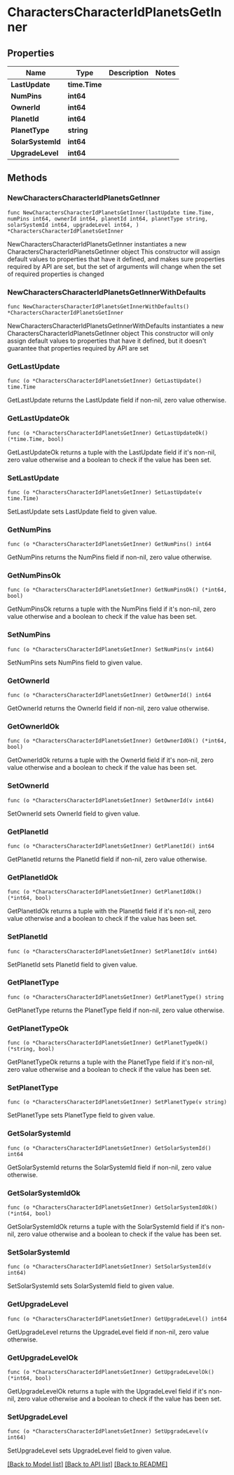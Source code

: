 # CharactersCharacterIdPlanetsGetInner

## Properties

Name | Type | Description | Notes
------------ | ------------- | ------------- | -------------
**LastUpdate** | **time.Time** |  | 
**NumPins** | **int64** |  | 
**OwnerId** | **int64** |  | 
**PlanetId** | **int64** |  | 
**PlanetType** | **string** |  | 
**SolarSystemId** | **int64** |  | 
**UpgradeLevel** | **int64** |  | 

## Methods

### NewCharactersCharacterIdPlanetsGetInner

`func NewCharactersCharacterIdPlanetsGetInner(lastUpdate time.Time, numPins int64, ownerId int64, planetId int64, planetType string, solarSystemId int64, upgradeLevel int64, ) *CharactersCharacterIdPlanetsGetInner`

NewCharactersCharacterIdPlanetsGetInner instantiates a new CharactersCharacterIdPlanetsGetInner object
This constructor will assign default values to properties that have it defined,
and makes sure properties required by API are set, but the set of arguments
will change when the set of required properties is changed

### NewCharactersCharacterIdPlanetsGetInnerWithDefaults

`func NewCharactersCharacterIdPlanetsGetInnerWithDefaults() *CharactersCharacterIdPlanetsGetInner`

NewCharactersCharacterIdPlanetsGetInnerWithDefaults instantiates a new CharactersCharacterIdPlanetsGetInner object
This constructor will only assign default values to properties that have it defined,
but it doesn't guarantee that properties required by API are set

### GetLastUpdate

`func (o *CharactersCharacterIdPlanetsGetInner) GetLastUpdate() time.Time`

GetLastUpdate returns the LastUpdate field if non-nil, zero value otherwise.

### GetLastUpdateOk

`func (o *CharactersCharacterIdPlanetsGetInner) GetLastUpdateOk() (*time.Time, bool)`

GetLastUpdateOk returns a tuple with the LastUpdate field if it's non-nil, zero value otherwise
and a boolean to check if the value has been set.

### SetLastUpdate

`func (o *CharactersCharacterIdPlanetsGetInner) SetLastUpdate(v time.Time)`

SetLastUpdate sets LastUpdate field to given value.


### GetNumPins

`func (o *CharactersCharacterIdPlanetsGetInner) GetNumPins() int64`

GetNumPins returns the NumPins field if non-nil, zero value otherwise.

### GetNumPinsOk

`func (o *CharactersCharacterIdPlanetsGetInner) GetNumPinsOk() (*int64, bool)`

GetNumPinsOk returns a tuple with the NumPins field if it's non-nil, zero value otherwise
and a boolean to check if the value has been set.

### SetNumPins

`func (o *CharactersCharacterIdPlanetsGetInner) SetNumPins(v int64)`

SetNumPins sets NumPins field to given value.


### GetOwnerId

`func (o *CharactersCharacterIdPlanetsGetInner) GetOwnerId() int64`

GetOwnerId returns the OwnerId field if non-nil, zero value otherwise.

### GetOwnerIdOk

`func (o *CharactersCharacterIdPlanetsGetInner) GetOwnerIdOk() (*int64, bool)`

GetOwnerIdOk returns a tuple with the OwnerId field if it's non-nil, zero value otherwise
and a boolean to check if the value has been set.

### SetOwnerId

`func (o *CharactersCharacterIdPlanetsGetInner) SetOwnerId(v int64)`

SetOwnerId sets OwnerId field to given value.


### GetPlanetId

`func (o *CharactersCharacterIdPlanetsGetInner) GetPlanetId() int64`

GetPlanetId returns the PlanetId field if non-nil, zero value otherwise.

### GetPlanetIdOk

`func (o *CharactersCharacterIdPlanetsGetInner) GetPlanetIdOk() (*int64, bool)`

GetPlanetIdOk returns a tuple with the PlanetId field if it's non-nil, zero value otherwise
and a boolean to check if the value has been set.

### SetPlanetId

`func (o *CharactersCharacterIdPlanetsGetInner) SetPlanetId(v int64)`

SetPlanetId sets PlanetId field to given value.


### GetPlanetType

`func (o *CharactersCharacterIdPlanetsGetInner) GetPlanetType() string`

GetPlanetType returns the PlanetType field if non-nil, zero value otherwise.

### GetPlanetTypeOk

`func (o *CharactersCharacterIdPlanetsGetInner) GetPlanetTypeOk() (*string, bool)`

GetPlanetTypeOk returns a tuple with the PlanetType field if it's non-nil, zero value otherwise
and a boolean to check if the value has been set.

### SetPlanetType

`func (o *CharactersCharacterIdPlanetsGetInner) SetPlanetType(v string)`

SetPlanetType sets PlanetType field to given value.


### GetSolarSystemId

`func (o *CharactersCharacterIdPlanetsGetInner) GetSolarSystemId() int64`

GetSolarSystemId returns the SolarSystemId field if non-nil, zero value otherwise.

### GetSolarSystemIdOk

`func (o *CharactersCharacterIdPlanetsGetInner) GetSolarSystemIdOk() (*int64, bool)`

GetSolarSystemIdOk returns a tuple with the SolarSystemId field if it's non-nil, zero value otherwise
and a boolean to check if the value has been set.

### SetSolarSystemId

`func (o *CharactersCharacterIdPlanetsGetInner) SetSolarSystemId(v int64)`

SetSolarSystemId sets SolarSystemId field to given value.


### GetUpgradeLevel

`func (o *CharactersCharacterIdPlanetsGetInner) GetUpgradeLevel() int64`

GetUpgradeLevel returns the UpgradeLevel field if non-nil, zero value otherwise.

### GetUpgradeLevelOk

`func (o *CharactersCharacterIdPlanetsGetInner) GetUpgradeLevelOk() (*int64, bool)`

GetUpgradeLevelOk returns a tuple with the UpgradeLevel field if it's non-nil, zero value otherwise
and a boolean to check if the value has been set.

### SetUpgradeLevel

`func (o *CharactersCharacterIdPlanetsGetInner) SetUpgradeLevel(v int64)`

SetUpgradeLevel sets UpgradeLevel field to given value.



[[Back to Model list]](../README.md#documentation-for-models) [[Back to API list]](../README.md#documentation-for-api-endpoints) [[Back to README]](../README.md)


